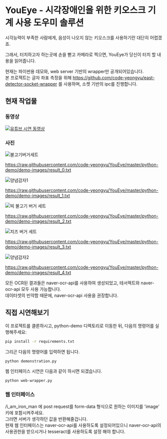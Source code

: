 # YouEye - 시각장애인을 위한 키오스크 기계 사용 도우미 솔루션

시각능력이 부족한 사람에게, 음성이 나오지 않는 키오스크를 사용하기란 대단히 어렵겠죠.

그래서, 터치하고자 하는곳에 손을 뻗고 카메라로 찍으면, YouEye가 당신이 터치 할 내용을 읽어줍니다.

현재는 파이썬용 데모와, web server 기반의 wrapper만 공개되어있습니다.  
본 프로젝트는 글자 좌표 측정을 위해 <https://github.com/code-yeongyu/east-detector-socket-wrapper> 를 사용하며, 소켓 기반의 ipc를 진행합니다.

## 현재 작업물

### 동영상

[![유튜브 시연 동영상](https://img.youtube.com/vi/GAdjqtUidms/0.jpg)](https://youtu.be/GAdjqtUidms)

### 사진

![불고기버거세트](https://raw.githubusercontent.com/code-yeongyu/YouEye/master/python-demo/demo-images/result_0.jpeg)

<https://raw.githubusercontent.com/code-yeongyu/YouEye/master/python-demo/demo-images/result_0.txt>

![양념감자1](https://raw.githubusercontent.com/code-yeongyu/YouEye/master/python-demo/demo-images/result_1.jpeg)

<https://raw.githubusercontent.com/code-yeongyu/YouEye/master/python-demo/demo-images/result_1.txt>

![빅 불고기 버거 세트](https://raw.githubusercontent.com/code-yeongyu/YouEye/master/python-demo/demo-images/result_2.jpeg)

<https://raw.githubusercontent.com/code-yeongyu/YouEye/master/python-demo/demo-images/result_2.txt>

![치즈 버거 세트](https://raw.githubusercontent.com/code-yeongyu/YouEye/master/python-demo/demo-images/result_3.jpeg)

<https://raw.githubusercontent.com/code-yeongyu/YouEye/master/python-demo/demo-images/result_3.txt>

![양념감자2](https://raw.githubusercontent.com/code-yeongyu/YouEye/master/python-demo/demo-images/result_4.jpeg)

<https://raw.githubusercontent.com/code-yeongyu/YouEye/master/python-demo/demo-images/result_4.txt>

모든 OCR된 결과들은 naver-ocr-api를 사용하여 생성되었고, 테서렉트와 naver-ocr-api 모두 사용 가능합니다.  
데이터셋의 빈약함 때문에, naver-ocr-api 사용을 권장합니다.

## 직접 시연해보기

이 프로젝트를 클론하시고, python-demo 디렉토리로 이동한 뒤, 다음의 명령어를 실행해주세요:

```bash
pip install -r requirements.txt
```

그리곤 다음의 명령어를 입력하면 됩니다.

```bash
python demonstration.py
```

웹 인터페이스 시연은 다음과 같이 하시면 되겠습니다.

```bash
python web-wrapper.py
```

### 웹 인터페이스

/i_am_iron_man 에 post request를 form-data 형식으로 원하는 이미지를 'image' 키에 포함시켜주세요.  
그러면 서버가 생각하던 값을 반환해줄겁니다.  
현재 웹 인터페이스는 naver-ocr-api를 사용하도록 설정되어있으니 naver-ocr-api의 사용권한을 받으시거나 tesseract를 사용하도록 설정 해야 합니다.
